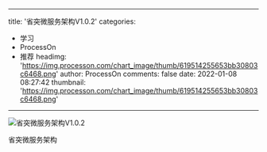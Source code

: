 
---
title: '省突微服务架构V1.0.2'
categories: 
 - 学习
 - ProcessOn
 - 推荐
headimg: 'https://img.processon.com/chart_image/thumb/619514255653bb30803c6468.png'
author: ProcessOn
comments: false
date: 2022-01-08 08:27:42
thumbnail: 'https://img.processon.com/chart_image/thumb/619514255653bb30803c6468.png'
---

<div>   
<img class="thumb" alt="省突微服务架构V1.0.2" src="https://img.processon.com/chart_image/thumb/619514255653bb30803c6468.png" referrerpolicy="no-referrer">
<p>省突微服务架构</p>  
</div>
            